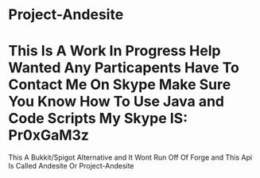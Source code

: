 Project-Andesite
================
This Is A Work In Progress
Help Wanted
Any Particapents Have To Contact Me On Skype Make Sure You Know How To Use Java and Code Scripts My Skype IS: Pr0xGaM3z
================

This A Bukkit/Spigot Alternative and It Wont Run Off Of Forge and This Api Is Called Andesite Or Project-Andesite

